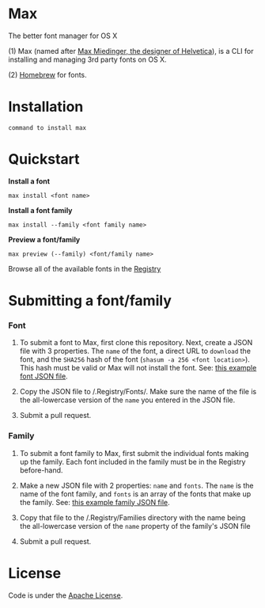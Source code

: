 # Max
The better font manager for OS X

(1) Max (named after [Max Miedinger, the designer of Helvetica](https://en.wikipedia.org/wiki/Max_Miedinger)), is a CLI for installing and managing 3rd party fonts on OS X.

(2) [Homebrew](http://brew.sh) for fonts.

# Installation
  ```command to install max```

# Quickstart

  **Install a font**

  ```max install <font name>```

  **Install a font family**

  ```max install --family <font family name>```

  **Preview a font/family**

  ```max preview (--family) <font/family name>```

  Browse all of the available fonts in the [Registry](https://github.com/Colton/Max/tree/master/.Registry)

# Submitting a font/family

### Font
1. To submit a font to Max, first clone this repository. Next, create a JSON file with 3 properties. The ```name``` of the font, a direct URL to ```download``` the font, and the ```SHA256``` hash of the font (```shasum -a 256 <font location>```). This hash must be valid or Max will not install the font. See: [this example font JSON file](https://github.com/Colton/Max/blob/master/.Registry/Fonts/firamono-regular.json).

2. Copy the JSON file to /.Registry/Fonts/. Make sure the name of the file is the all-lowercase version of the ```name``` you entered in the JSON file.

3. Submit a pull request.

### Family
1. To submit a font family to Max, first submit the individual fonts making up the family. Each font included in the family must be in the Registry before-hand.

2. Make a new JSON file with 2 properties: ```name``` and  ```fonts```. The ```name``` is the name of the font family, and ```fonts``` is an array of the fonts that make up the family. See: [this example family JSON file](https://github.com/Colton/Max/blob/master/.Registry/Families/fira.json).

3. Copy that file to the /.Registry/Families directory with the name being the all-lowercase version of the ```name``` property of the family's JSON file

4. Submit a pull request.

# License
Code is under the [Apache License](http://choosealicense.com/licenses/apache-2.0/).
